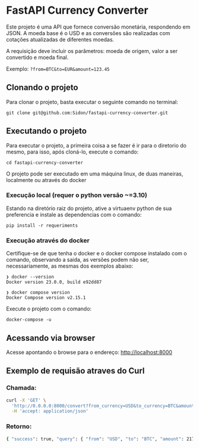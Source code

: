 # FastAPI Currency Converter

Este projeto é uma API que fornece conversão monetária, respondendo em JSON. A moeda base é o USD e as conversões são realizadas com cotações atualizadas de diferentes moedas.

A requisição deve incluir os parâmetros: moeda de origem, valor a ser convertido e moeda final.

Exemplo: `?from=BTC&to=EUR&amount=123.45`

## Clonando o projeto

Para clonar o projeto, basta executar o seguinte comando no terminal:
```shell
git clone git@github.com:Sidon/fastapi-currency-converter.git
```
## Executando o projeto

Para executar o projeto, a primeira coisa a se fazer é ir para o diretorio do mesmo, para isso, após cloná-lo, execute o comando:
```shell 
cd fastapi-currency-converter
```
O projeto pode ser executado em uma máquina linux, de duas maneiras, localmente ou através do docker

### Execução local (requer o python versão ~=3.10)
Estando na diretório raiz do projeto, ative a virtuaenv python de sua preferencia e instale as dependencias com o comando:
```shell 
pip install -r requeriments
```

### Execução através do docker
Certifique-se de que tenha o docker e o docker compose instalado com o comando, observando a saida, as versões podem não ser, necessariamente, as mesmas dos exemplos abaixo:
 
```shell 
❯ docker --version  
Docker version 23.0.0, build e92dd87

❯ docker compose version  
Docker Compose version v2.15.1
```
Execute o projeto com o comando:
```shell 
docker-compose -u
```

## Acessando via browser
Acesse apontando o browse para o endereço: [http://localhost:8000](http://localhost:8000)

## Exemplo de requisão atraves do Curl

### Chamada:
```bash
curl -X 'GET' \
  'http://0.0.0.0:8000/convert?from_currency=USD&to_currency=BTC&amount=21700' \
  -H 'accept: application/json'
```

### Retorno:
```bash
{ "success": true, "query": { "from": "USD", "to": "BTC", "amount": 21700 }, "info": { "timestamp": 1676050803, "rate": 0.000046215603 }, "date": "2023-02-10", "result": 1.002879 }
```